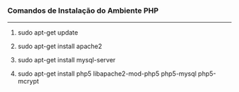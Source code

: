 ### Comandos de Instalação do Ambiente PHP
***

1) sudo apt-get update

2) sudo apt-get install apache2

3) sudo apt-get install mysql-server

4) sudo apt-get install php5 libapache2-mod-php5 php5-mysql php5-mcrypt
